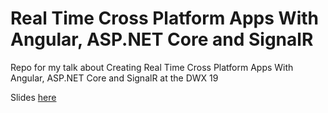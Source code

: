 # Real Time Cross Platform Apps With Angular, ASP.NET Core and SignalR 

Repo for my talk about Creating Real Time Cross Platform Apps With Angular, ASP.NET Core and SignalR at the DWX 19

Slides [here](https://speakerdeck.com/fabiangosebrink/creating-real-time-cross-platform-apps-with-angular-asp-dot-net-core-and-signalr)

